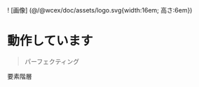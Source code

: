 <!--DESC: {icon:{name:"explore"},id:5} -->

! [画像] (@/@wcex/doc/assets/logo.svg{width:16em; 高さ:6em})
# 動作しています
> パーフェクティング

要素階層